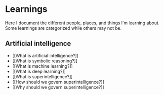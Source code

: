 # Learnings

Here I document the different people, places, and things I'm learning about. Some learnings are categorized while others may not be.

## Artificial intelligence
- [[What is artificial intelligence?]]
- [[What is symbolic reasoning?]]
- [[What is machine learning?]]
- [[What is deep learning?]]
- [[What is superintelligence?]]
- [[How should we govern superintelligence?]]
- [[Why should we govern superintelligence?]]
